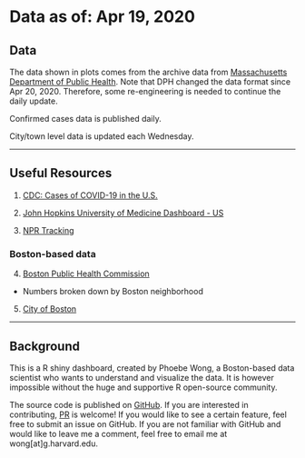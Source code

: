 # Data as of: Apr 19, 2020

## Data
The data shown in plots comes from the archive data from [Massachusetts Department of Public Health](https://www.mass.gov/info-details/covid-19-cases-quarantine-and-monitoring). Note that DPH changed the data format since Apr 20, 2020. Therefore, some re-engineering is needed to continue the daily update.

Confirmed cases data is published daily. 

City/town level data is updated each Wednesday.

---

## Useful Resources
1. [CDC: Cases of COVID-19 in the U.S.](https://www.cdc.gov/coronavirus/2019-ncov/cases-updates/cases-in-us.html)

2. [John Hopkins University of Medicine Dashboard - US](coronavirus.jhu.edu/us-map)

3. [NPR Tracking](https://www.npr.org/sections/health-shots/2020/03/16/816707182/map-tracking-the-spread-of-the-coronavirus-in-the-u-s)

### Boston-based data

4. [Boston Public Health Commission](https://www.bphc.org/onlinenewsroom/Blog/Lists/Posts/Post.aspx?ID=1282)
  * Numbers broken down by Boston neighborhood

5. [City of Boston](https://www.boston.gov/news/coronavirus-disease-covid-19-boston)

---

## Background
This is a R shiny dashboard, created by Phoebe Wong, a Boston-based data scientist who wants to understand and visualize the data. It is however impossible without the huge and supportive R open-source community.

The source code is published on [GitHub](https://github.com/phoebewong/Mass_COVID19). If you are interested in contributing, [PR](https://github.com/phoebewong/Mass_COVID19/pulls) is welcome! If you would like to see a certain feature, feel free to submit an issue on GitHub. If you are not familiar with GitHub and would like to leave me a comment, feel free to email me at wong[at]g.harvard.edu.